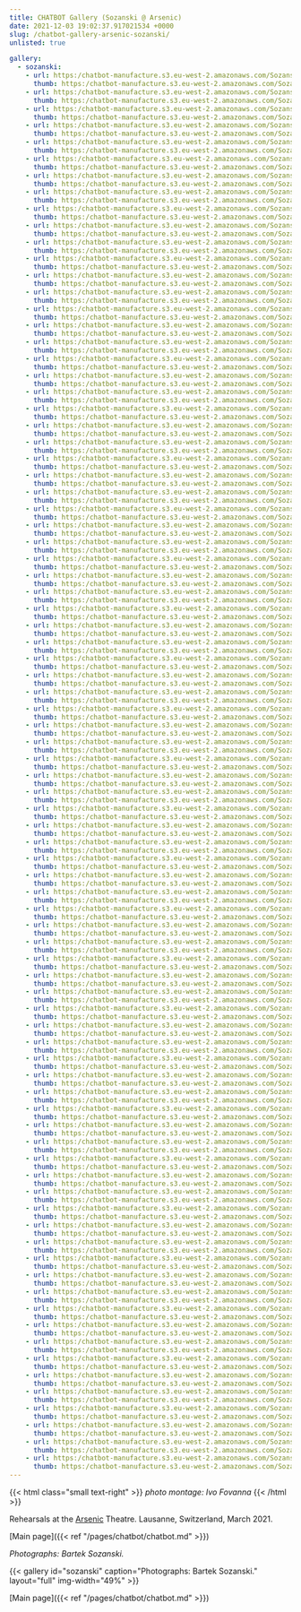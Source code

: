 ```yaml
---
title: CHATBOT Gallery (Sozanski @ Arsenic)
date: 2021-12-03 19:02:37.917021534 +0000 
slug: /chatbot-gallery-arsenic-sozanski/
unlisted: true

gallery:
  - sozanski:
    - url: https:/chatbot-manufacture.s3.eu-west-2.amazonaws.com/Sozanski-Arsenic-2021-01.webp
      thumb: https:/chatbot-manufacture.s3.eu-west-2.amazonaws.com/Sozanski-Arsenic-2021-01.low.webp
    - url: https:/chatbot-manufacture.s3.eu-west-2.amazonaws.com/Sozanski-Arsenic-2021-02.webp
      thumb: https:/chatbot-manufacture.s3.eu-west-2.amazonaws.com/Sozanski-Arsenic-2021-02.low.webp
    - url: https:/chatbot-manufacture.s3.eu-west-2.amazonaws.com/Sozanski-Arsenic-2021-03.webp
      thumb: https:/chatbot-manufacture.s3.eu-west-2.amazonaws.com/Sozanski-Arsenic-2021-03.low.webp
    - url: https:/chatbot-manufacture.s3.eu-west-2.amazonaws.com/Sozanski-Arsenic-2021-04.webp
      thumb: https:/chatbot-manufacture.s3.eu-west-2.amazonaws.com/Sozanski-Arsenic-2021-04.low.webp
    - url: https:/chatbot-manufacture.s3.eu-west-2.amazonaws.com/Sozanski-Arsenic-2021-05.webp
      thumb: https:/chatbot-manufacture.s3.eu-west-2.amazonaws.com/Sozanski-Arsenic-2021-05.low.webp
    - url: https:/chatbot-manufacture.s3.eu-west-2.amazonaws.com/Sozanski-Arsenic-2021-06.webp
      thumb: https:/chatbot-manufacture.s3.eu-west-2.amazonaws.com/Sozanski-Arsenic-2021-06.low.webp
    - url: https:/chatbot-manufacture.s3.eu-west-2.amazonaws.com/Sozanski-Arsenic-2021-07.webp
      thumb: https:/chatbot-manufacture.s3.eu-west-2.amazonaws.com/Sozanski-Arsenic-2021-07.low.webp
    - url: https:/chatbot-manufacture.s3.eu-west-2.amazonaws.com/Sozanski-Arsenic-2021-08.webp
      thumb: https:/chatbot-manufacture.s3.eu-west-2.amazonaws.com/Sozanski-Arsenic-2021-08.low.webp
    - url: https:/chatbot-manufacture.s3.eu-west-2.amazonaws.com/Sozanski-Arsenic-2021-09.webp
      thumb: https:/chatbot-manufacture.s3.eu-west-2.amazonaws.com/Sozanski-Arsenic-2021-09.low.webp
    - url: https:/chatbot-manufacture.s3.eu-west-2.amazonaws.com/Sozanski-Arsenic-2021-10.webp
      thumb: https:/chatbot-manufacture.s3.eu-west-2.amazonaws.com/Sozanski-Arsenic-2021-10.low.webp
    - url: https:/chatbot-manufacture.s3.eu-west-2.amazonaws.com/Sozanski-Arsenic-2021-11.webp
      thumb: https:/chatbot-manufacture.s3.eu-west-2.amazonaws.com/Sozanski-Arsenic-2021-11.low.webp
    - url: https:/chatbot-manufacture.s3.eu-west-2.amazonaws.com/Sozanski-Arsenic-2021-12.webp
      thumb: https:/chatbot-manufacture.s3.eu-west-2.amazonaws.com/Sozanski-Arsenic-2021-12.low.webp
    - url: https:/chatbot-manufacture.s3.eu-west-2.amazonaws.com/Sozanski-Arsenic-2021-13.webp
      thumb: https:/chatbot-manufacture.s3.eu-west-2.amazonaws.com/Sozanski-Arsenic-2021-13.low.webp
    - url: https:/chatbot-manufacture.s3.eu-west-2.amazonaws.com/Sozanski-Arsenic-2021-14.webp
      thumb: https:/chatbot-manufacture.s3.eu-west-2.amazonaws.com/Sozanski-Arsenic-2021-14.low.webp
    - url: https:/chatbot-manufacture.s3.eu-west-2.amazonaws.com/Sozanski-Arsenic-2021-15.webp
      thumb: https:/chatbot-manufacture.s3.eu-west-2.amazonaws.com/Sozanski-Arsenic-2021-15.low.webp
    - url: https:/chatbot-manufacture.s3.eu-west-2.amazonaws.com/Sozanski-Arsenic-2021-16.webp
      thumb: https:/chatbot-manufacture.s3.eu-west-2.amazonaws.com/Sozanski-Arsenic-2021-16.low.webp
    - url: https:/chatbot-manufacture.s3.eu-west-2.amazonaws.com/Sozanski-Arsenic-2021-17.webp
      thumb: https:/chatbot-manufacture.s3.eu-west-2.amazonaws.com/Sozanski-Arsenic-2021-17.low.webp
    - url: https:/chatbot-manufacture.s3.eu-west-2.amazonaws.com/Sozanski-Arsenic-2021-18.webp
      thumb: https:/chatbot-manufacture.s3.eu-west-2.amazonaws.com/Sozanski-Arsenic-2021-18.low.webp
    - url: https:/chatbot-manufacture.s3.eu-west-2.amazonaws.com/Sozanski-Arsenic-2021-19.webp
      thumb: https:/chatbot-manufacture.s3.eu-west-2.amazonaws.com/Sozanski-Arsenic-2021-19.low.webp
    - url: https:/chatbot-manufacture.s3.eu-west-2.amazonaws.com/Sozanski-Arsenic-2021-20.webp
      thumb: https:/chatbot-manufacture.s3.eu-west-2.amazonaws.com/Sozanski-Arsenic-2021-20.low.webp
    - url: https:/chatbot-manufacture.s3.eu-west-2.amazonaws.com/Sozanski-Arsenic-2021-21.webp
      thumb: https:/chatbot-manufacture.s3.eu-west-2.amazonaws.com/Sozanski-Arsenic-2021-21.low.webp
    - url: https:/chatbot-manufacture.s3.eu-west-2.amazonaws.com/Sozanski-Arsenic-2021-22.webp
      thumb: https:/chatbot-manufacture.s3.eu-west-2.amazonaws.com/Sozanski-Arsenic-2021-22.low.webp
    - url: https:/chatbot-manufacture.s3.eu-west-2.amazonaws.com/Sozanski-Arsenic-2021-23.webp
      thumb: https:/chatbot-manufacture.s3.eu-west-2.amazonaws.com/Sozanski-Arsenic-2021-23.low.webp
    - url: https:/chatbot-manufacture.s3.eu-west-2.amazonaws.com/Sozanski-Arsenic-2021-24.webp
      thumb: https:/chatbot-manufacture.s3.eu-west-2.amazonaws.com/Sozanski-Arsenic-2021-24.low.webp
    - url: https:/chatbot-manufacture.s3.eu-west-2.amazonaws.com/Sozanski-Arsenic-2021-25.webp
      thumb: https:/chatbot-manufacture.s3.eu-west-2.amazonaws.com/Sozanski-Arsenic-2021-25.low.webp
    - url: https:/chatbot-manufacture.s3.eu-west-2.amazonaws.com/Sozanski-Arsenic-2021-26.webp
      thumb: https:/chatbot-manufacture.s3.eu-west-2.amazonaws.com/Sozanski-Arsenic-2021-26.low.webp
    - url: https:/chatbot-manufacture.s3.eu-west-2.amazonaws.com/Sozanski-Arsenic-2021-27.webp
      thumb: https:/chatbot-manufacture.s3.eu-west-2.amazonaws.com/Sozanski-Arsenic-2021-27.low.webp
    - url: https:/chatbot-manufacture.s3.eu-west-2.amazonaws.com/Sozanski-Arsenic-2021-28.webp
      thumb: https:/chatbot-manufacture.s3.eu-west-2.amazonaws.com/Sozanski-Arsenic-2021-28.low.webp
    - url: https:/chatbot-manufacture.s3.eu-west-2.amazonaws.com/Sozanski-Arsenic-2021-29.webp
      thumb: https:/chatbot-manufacture.s3.eu-west-2.amazonaws.com/Sozanski-Arsenic-2021-29.low.webp
    - url: https:/chatbot-manufacture.s3.eu-west-2.amazonaws.com/Sozanski-Arsenic-2021-30.webp
      thumb: https:/chatbot-manufacture.s3.eu-west-2.amazonaws.com/Sozanski-Arsenic-2021-30.low.webp
    - url: https:/chatbot-manufacture.s3.eu-west-2.amazonaws.com/Sozanski-Arsenic-2021-31.webp
      thumb: https:/chatbot-manufacture.s3.eu-west-2.amazonaws.com/Sozanski-Arsenic-2021-31.low.webp
    - url: https:/chatbot-manufacture.s3.eu-west-2.amazonaws.com/Sozanski-Arsenic-2021-32.webp
      thumb: https:/chatbot-manufacture.s3.eu-west-2.amazonaws.com/Sozanski-Arsenic-2021-32.low.webp
    - url: https:/chatbot-manufacture.s3.eu-west-2.amazonaws.com/Sozanski-Arsenic-2021-33.webp
      thumb: https:/chatbot-manufacture.s3.eu-west-2.amazonaws.com/Sozanski-Arsenic-2021-33.low.webp
    - url: https:/chatbot-manufacture.s3.eu-west-2.amazonaws.com/Sozanski-Arsenic-2021-34.webp
      thumb: https:/chatbot-manufacture.s3.eu-west-2.amazonaws.com/Sozanski-Arsenic-2021-34.low.webp
    - url: https:/chatbot-manufacture.s3.eu-west-2.amazonaws.com/Sozanski-Arsenic-2021-35.webp
      thumb: https:/chatbot-manufacture.s3.eu-west-2.amazonaws.com/Sozanski-Arsenic-2021-35.low.webp
    - url: https:/chatbot-manufacture.s3.eu-west-2.amazonaws.com/Sozanski-Arsenic-2021-36.webp
      thumb: https:/chatbot-manufacture.s3.eu-west-2.amazonaws.com/Sozanski-Arsenic-2021-36.low.webp
    - url: https:/chatbot-manufacture.s3.eu-west-2.amazonaws.com/Sozanski-Arsenic-2021-37.webp
      thumb: https:/chatbot-manufacture.s3.eu-west-2.amazonaws.com/Sozanski-Arsenic-2021-37.low.webp
    - url: https:/chatbot-manufacture.s3.eu-west-2.amazonaws.com/Sozanski-Arsenic-2021-38.webp
      thumb: https:/chatbot-manufacture.s3.eu-west-2.amazonaws.com/Sozanski-Arsenic-2021-38.low.webp
    - url: https:/chatbot-manufacture.s3.eu-west-2.amazonaws.com/Sozanski-Arsenic-2021-39.webp
      thumb: https:/chatbot-manufacture.s3.eu-west-2.amazonaws.com/Sozanski-Arsenic-2021-39.low.webp
    - url: https:/chatbot-manufacture.s3.eu-west-2.amazonaws.com/Sozanski-Arsenic-2021-40.webp
      thumb: https:/chatbot-manufacture.s3.eu-west-2.amazonaws.com/Sozanski-Arsenic-2021-40.low.webp
    - url: https:/chatbot-manufacture.s3.eu-west-2.amazonaws.com/Sozanski-Arsenic-2021-41.webp
      thumb: https:/chatbot-manufacture.s3.eu-west-2.amazonaws.com/Sozanski-Arsenic-2021-41.low.webp
    - url: https:/chatbot-manufacture.s3.eu-west-2.amazonaws.com/Sozanski-Arsenic-2021-42.webp
      thumb: https:/chatbot-manufacture.s3.eu-west-2.amazonaws.com/Sozanski-Arsenic-2021-42.low.webp
    - url: https:/chatbot-manufacture.s3.eu-west-2.amazonaws.com/Sozanski-Arsenic-2021-43.webp
      thumb: https:/chatbot-manufacture.s3.eu-west-2.amazonaws.com/Sozanski-Arsenic-2021-43.low.webp
    - url: https:/chatbot-manufacture.s3.eu-west-2.amazonaws.com/Sozanski-Arsenic-2021-44.webp
      thumb: https:/chatbot-manufacture.s3.eu-west-2.amazonaws.com/Sozanski-Arsenic-2021-44.low.webp
    - url: https:/chatbot-manufacture.s3.eu-west-2.amazonaws.com/Sozanski-Arsenic-2021-45.webp
      thumb: https:/chatbot-manufacture.s3.eu-west-2.amazonaws.com/Sozanski-Arsenic-2021-45.low.webp
    - url: https:/chatbot-manufacture.s3.eu-west-2.amazonaws.com/Sozanski-Arsenic-2021-46.webp
      thumb: https:/chatbot-manufacture.s3.eu-west-2.amazonaws.com/Sozanski-Arsenic-2021-46.low.webp
    - url: https:/chatbot-manufacture.s3.eu-west-2.amazonaws.com/Sozanski-Arsenic-2021-47.webp
      thumb: https:/chatbot-manufacture.s3.eu-west-2.amazonaws.com/Sozanski-Arsenic-2021-47.low.webp
    - url: https:/chatbot-manufacture.s3.eu-west-2.amazonaws.com/Sozanski-Arsenic-2021-48.webp
      thumb: https:/chatbot-manufacture.s3.eu-west-2.amazonaws.com/Sozanski-Arsenic-2021-48.low.webp
    - url: https:/chatbot-manufacture.s3.eu-west-2.amazonaws.com/Sozanski-Arsenic-2021-49.webp
      thumb: https:/chatbot-manufacture.s3.eu-west-2.amazonaws.com/Sozanski-Arsenic-2021-49.low.webp
    - url: https:/chatbot-manufacture.s3.eu-west-2.amazonaws.com/Sozanski-Arsenic-2021-50.webp
      thumb: https:/chatbot-manufacture.s3.eu-west-2.amazonaws.com/Sozanski-Arsenic-2021-50.low.webp
    - url: https:/chatbot-manufacture.s3.eu-west-2.amazonaws.com/Sozanski-Arsenic-2021-51.webp
      thumb: https:/chatbot-manufacture.s3.eu-west-2.amazonaws.com/Sozanski-Arsenic-2021-51.low.webp
    - url: https:/chatbot-manufacture.s3.eu-west-2.amazonaws.com/Sozanski-Arsenic-2021-52.webp
      thumb: https:/chatbot-manufacture.s3.eu-west-2.amazonaws.com/Sozanski-Arsenic-2021-52.low.webp
    - url: https:/chatbot-manufacture.s3.eu-west-2.amazonaws.com/Sozanski-Arsenic-2021-53.webp
      thumb: https:/chatbot-manufacture.s3.eu-west-2.amazonaws.com/Sozanski-Arsenic-2021-53.low.webp
    - url: https:/chatbot-manufacture.s3.eu-west-2.amazonaws.com/Sozanski-Arsenic-2021-54.webp
      thumb: https:/chatbot-manufacture.s3.eu-west-2.amazonaws.com/Sozanski-Arsenic-2021-54.low.webp
    - url: https:/chatbot-manufacture.s3.eu-west-2.amazonaws.com/Sozanski-Arsenic-2021-55.webp
      thumb: https:/chatbot-manufacture.s3.eu-west-2.amazonaws.com/Sozanski-Arsenic-2021-55.low.webp
    - url: https:/chatbot-manufacture.s3.eu-west-2.amazonaws.com/Sozanski-Arsenic-2021-56.webp
      thumb: https:/chatbot-manufacture.s3.eu-west-2.amazonaws.com/Sozanski-Arsenic-2021-56.low.webp
    - url: https:/chatbot-manufacture.s3.eu-west-2.amazonaws.com/Sozanski-Arsenic-2021-57.webp
      thumb: https:/chatbot-manufacture.s3.eu-west-2.amazonaws.com/Sozanski-Arsenic-2021-57.low.webp
    - url: https:/chatbot-manufacture.s3.eu-west-2.amazonaws.com/Sozanski-Arsenic-2021-58.webp
      thumb: https:/chatbot-manufacture.s3.eu-west-2.amazonaws.com/Sozanski-Arsenic-2021-58.low.webp
    - url: https:/chatbot-manufacture.s3.eu-west-2.amazonaws.com/Sozanski-Arsenic-2021-59.webp
      thumb: https:/chatbot-manufacture.s3.eu-west-2.amazonaws.com/Sozanski-Arsenic-2021-59.low.webp
    - url: https:/chatbot-manufacture.s3.eu-west-2.amazonaws.com/Sozanski-Arsenic-2021-60.webp
      thumb: https:/chatbot-manufacture.s3.eu-west-2.amazonaws.com/Sozanski-Arsenic-2021-60.low.webp
    - url: https:/chatbot-manufacture.s3.eu-west-2.amazonaws.com/Sozanski-Arsenic-2021-61.webp
      thumb: https:/chatbot-manufacture.s3.eu-west-2.amazonaws.com/Sozanski-Arsenic-2021-61.low.webp
    - url: https:/chatbot-manufacture.s3.eu-west-2.amazonaws.com/Sozanski-Arsenic-2021-62.webp
      thumb: https:/chatbot-manufacture.s3.eu-west-2.amazonaws.com/Sozanski-Arsenic-2021-62.low.webp
    - url: https:/chatbot-manufacture.s3.eu-west-2.amazonaws.com/Sozanski-Arsenic-2021-63.webp
      thumb: https:/chatbot-manufacture.s3.eu-west-2.amazonaws.com/Sozanski-Arsenic-2021-63.low.webp
    - url: https:/chatbot-manufacture.s3.eu-west-2.amazonaws.com/Sozanski-Arsenic-2021-64.webp
      thumb: https:/chatbot-manufacture.s3.eu-west-2.amazonaws.com/Sozanski-Arsenic-2021-64.low.webp
    - url: https:/chatbot-manufacture.s3.eu-west-2.amazonaws.com/Sozanski-Arsenic-2021-65.webp
      thumb: https:/chatbot-manufacture.s3.eu-west-2.amazonaws.com/Sozanski-Arsenic-2021-65.low.webp
    - url: https:/chatbot-manufacture.s3.eu-west-2.amazonaws.com/Sozanski-Arsenic-2021-66.webp
      thumb: https:/chatbot-manufacture.s3.eu-west-2.amazonaws.com/Sozanski-Arsenic-2021-66.low.webp
    - url: https:/chatbot-manufacture.s3.eu-west-2.amazonaws.com/Sozanski-Arsenic-2021-67.webp
      thumb: https:/chatbot-manufacture.s3.eu-west-2.amazonaws.com/Sozanski-Arsenic-2021-67.low.webp
    - url: https:/chatbot-manufacture.s3.eu-west-2.amazonaws.com/Sozanski-Arsenic-2021-68.webp
      thumb: https:/chatbot-manufacture.s3.eu-west-2.amazonaws.com/Sozanski-Arsenic-2021-68.low.webp
    - url: https:/chatbot-manufacture.s3.eu-west-2.amazonaws.com/Sozanski-Arsenic-2021-69.webp
      thumb: https:/chatbot-manufacture.s3.eu-west-2.amazonaws.com/Sozanski-Arsenic-2021-69.low.webp
    - url: https:/chatbot-manufacture.s3.eu-west-2.amazonaws.com/Sozanski-Arsenic-2021-70.webp
      thumb: https:/chatbot-manufacture.s3.eu-west-2.amazonaws.com/Sozanski-Arsenic-2021-70.low.webp
    - url: https:/chatbot-manufacture.s3.eu-west-2.amazonaws.com/Sozanski-Arsenic-2021-71.webp
      thumb: https:/chatbot-manufacture.s3.eu-west-2.amazonaws.com/Sozanski-Arsenic-2021-71.low.webp
    - url: https:/chatbot-manufacture.s3.eu-west-2.amazonaws.com/Sozanski-Arsenic-2021-72.webp
      thumb: https:/chatbot-manufacture.s3.eu-west-2.amazonaws.com/Sozanski-Arsenic-2021-72.low.webp
    - url: https:/chatbot-manufacture.s3.eu-west-2.amazonaws.com/Sozanski-Arsenic-2021-73.webp
      thumb: https:/chatbot-manufacture.s3.eu-west-2.amazonaws.com/Sozanski-Arsenic-2021-73.low.webp
    - url: https:/chatbot-manufacture.s3.eu-west-2.amazonaws.com/Sozanski-Arsenic-2021-74.webp
      thumb: https:/chatbot-manufacture.s3.eu-west-2.amazonaws.com/Sozanski-Arsenic-2021-74.low.webp
    - url: https:/chatbot-manufacture.s3.eu-west-2.amazonaws.com/Sozanski-Arsenic-2021-75.webp
      thumb: https:/chatbot-manufacture.s3.eu-west-2.amazonaws.com/Sozanski-Arsenic-2021-75.low.webp
    - url: https:/chatbot-manufacture.s3.eu-west-2.amazonaws.com/Sozanski-Arsenic-2021-76.webp
      thumb: https:/chatbot-manufacture.s3.eu-west-2.amazonaws.com/Sozanski-Arsenic-2021-76.low.webp
    - url: https:/chatbot-manufacture.s3.eu-west-2.amazonaws.com/Sozanski-Arsenic-2021-77.webp
      thumb: https:/chatbot-manufacture.s3.eu-west-2.amazonaws.com/Sozanski-Arsenic-2021-77.low.webp
    - url: https:/chatbot-manufacture.s3.eu-west-2.amazonaws.com/Sozanski-Arsenic-2021-78.webp
      thumb: https:/chatbot-manufacture.s3.eu-west-2.amazonaws.com/Sozanski-Arsenic-2021-78.low.webp
    - url: https:/chatbot-manufacture.s3.eu-west-2.amazonaws.com/Sozanski-Arsenic-2021-79.webp
      thumb: https:/chatbot-manufacture.s3.eu-west-2.amazonaws.com/Sozanski-Arsenic-2021-79.low.webp
    - url: https:/chatbot-manufacture.s3.eu-west-2.amazonaws.com/Sozanski-Arsenic-2021-80.webp
      thumb: https:/chatbot-manufacture.s3.eu-west-2.amazonaws.com/Sozanski-Arsenic-2021-80.low.webp
    - url: https:/chatbot-manufacture.s3.eu-west-2.amazonaws.com/Sozanski-Arsenic-2021-81.webp
      thumb: https:/chatbot-manufacture.s3.eu-west-2.amazonaws.com/Sozanski-Arsenic-2021-81.low.webp
    - url: https:/chatbot-manufacture.s3.eu-west-2.amazonaws.com/Sozanski-Arsenic-2021-82.webp
      thumb: https:/chatbot-manufacture.s3.eu-west-2.amazonaws.com/Sozanski-Arsenic-2021-82.low.webp
    - url: https:/chatbot-manufacture.s3.eu-west-2.amazonaws.com/Sozanski-Arsenic-2021-83.webp
      thumb: https:/chatbot-manufacture.s3.eu-west-2.amazonaws.com/Sozanski-Arsenic-2021-83.low.webp
    - url: https:/chatbot-manufacture.s3.eu-west-2.amazonaws.com/Sozanski-Arsenic-2021-84.webp
      thumb: https:/chatbot-manufacture.s3.eu-west-2.amazonaws.com/Sozanski-Arsenic-2021-84.low.webp
---
```


{{< html class="small text-right" >}}
*photo montage: Ivo Fovanna*
{{< /html >}}

Rehearsals at the [Arsenic](https://arsenic.ch/en/) Theatre.
Lausanne, Switzerland, March 2021.

[Main page]({{< ref "/pages/chatbot/chatbot.md" >}})

*Photographs: Bartek Sozanski.*

{{< gallery id="sozanski" caption="Photographs: Bartek Sozanski." layout="full" img-width="49%" >}}

[Main page]({{< ref "/pages/chatbot/chatbot.md" >}})
